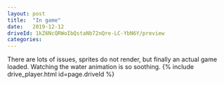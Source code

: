 ```yaml
---
layout: post
title:  "In game"
date:   2019-12-12
driveId: 1kZ6NcQRWoIbQstaNb72nQre-LC-YbN6Y/preview
categories:
---
```

There are lots of issues, sprites do not render, but finally an actual game loaded. Watching the water animation is so soothing.
{% include drive_player.html id=page.driveId %}
